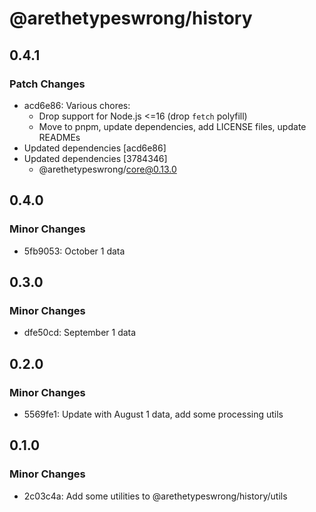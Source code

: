 # @arethetypeswrong/history

## 0.4.1

### Patch Changes

- acd6e86: Various chores:
  - Drop support for Node.js <=16 (drop `fetch` polyfill)
  - Move to pnpm, update dependencies, add LICENSE files, update READMEs
- Updated dependencies [acd6e86]
- Updated dependencies [3784346]
  - @arethetypeswrong/core@0.13.0

## 0.4.0

### Minor Changes

- 5fb9053: October 1 data

## 0.3.0

### Minor Changes

- dfe50cd: September 1 data

## 0.2.0

### Minor Changes

- 5569fe1: Update with August 1 data, add some processing utils

## 0.1.0

### Minor Changes

- 2c03c4a: Add some utilities to @arethetypeswrong/history/utils

